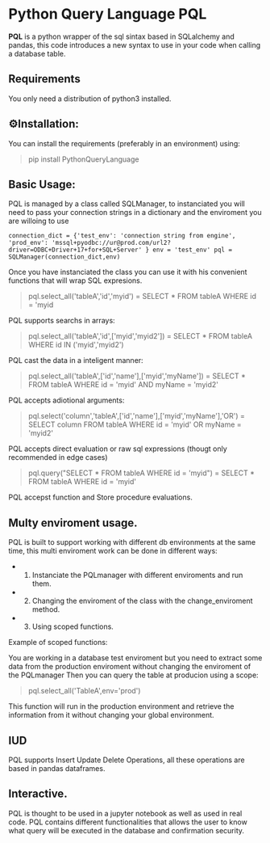 
# <b>Python Query Language PQL</b>

<b>PQL</b> is a python wrapper of the sql sintax based in SQLalchemy and pandas, this code introduces a new syntax to use 
in your code when calling a database table.

## Requirements

You only need a distribution of python3 installed.

## ⚙️Installation:

You can install the requirements (preferably in an environment) using:

> pip install PythonQueryLanguage

## Basic Usage:

PQL is managed by a class called SQLManager, to instanciated you will need to pass your connection strings in a dictionary
and the enviroment you are willoing to use

`
connection_dict = {'test_env': 'connection string from engine',
                   'prod_env': 'mssql+pyodbc://ur@prod.com/url2?driver=ODBC+Driver+17+for+SQL+Server'
                  }
env = 'test_env'
pql = SQLManager(connection_dict,env)
`

Once you have instanciated the class you can use it with his convenient functions that will wrap SQL expresions.

> pql.select_all('tableA','id','myid')  =  SELECT * FROM tableA WHERE id = 'myid

PQL supports searchs in arrays:

> pql.select_all('tableA','id',['myid','myid2'])  =  SELECT * FROM tableA WHERE id IN ('myid','myid2')

PQL cast the data in a inteligent manner:

> pql.select_all('tableA',['id','name'],['myid','myName'])  =  SELECT * FROM tableA WHERE id = 'myid' AND myName = 'myid2'

PQL accepts adiotional arguments:

> pql.select('column','tableA',['id','name'],['myid','myName'],'OR')  =  SELECT column FROM tableA WHERE id = 'myid' OR myName = 'myid2'

PQL accepts direct evaluation or raw sql expressions (thougt only recommended in edge cases)

> pql.query("SELECT * FROM tableA WHERE id = 'myid")  =  SELECT * FROM tableA WHERE id = 'myid'

PQL accepst function and Store procedure evaluations.

## Multy enviroment usage.

PQL is built to support working with different db environments at the same time, this multi enviroment work can be done in different ways:

- 1. Instanciate the PQLmanager with different enviroments and run them.
- 2. Changing the enviroment of the class with the change_enviroment method.
- 3. Using scoped functions.

Example of scoped functions:

You are working in a database test enviroment but you need to extract some data from the production enviroment without changing the enviroment of the PQLmanager
Then you can query the table at producion using a scope:

> pql.select_all('TableA',env='prod')

This function will run in the production environment and retrieve the information from it without changing your global environment.

## IUD

PQL supports Insert Update Delete Operations, all these operations are based in pandas dataframes.

## Interactive.

PQL is thought to be used in a jupyter notebook as well as used in real code. PQL contains different functionalities that allows the user
to know what query will be executed in the database and confirmation security.


